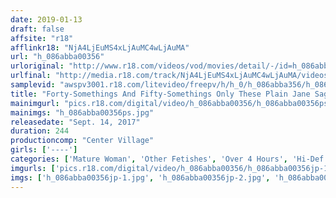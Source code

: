 ```yaml
---
date: 2019-01-13
draft: false
affsite: "r18"
afflinkr18: "NjA4LjEuMS4xLjAuMC4wLjAuMA"
url: "h_086abba00356"
urloriginal: "http://www.r18.com/videos/vod/movies/detail/-/id=h_086abba00356"
urlfinal: "http://media.r18.com/track/NjA4LjEuMS4xLjAuMC4wLjAuMA/videos/vod/movies/detail/-/id=h_086abba00356"
samplevid: "awspv3001.r18.com/litevideo/freepv/h/h_0/h_086abba356/h_086abba356_dmb_w.mp4"
title: "Forty-Somethings And Fifty-Somethings Only These Plain Jane Saggy Titty Dark Nipple Mature Woman Ladies Have A Black Diamond Treasure Chest Of Sexual Pleasure Waiting For You Behind Their Curtain Of Sagging Tits 30 Ladies/4 Hours"
mainimgurl: "pics.r18.com/digital/video/h_086abba00356/h_086abba00356ps.jpg"
mainimgs: "h_086abba00356ps.jpg"
releasedate: "Sept. 14, 2017"
duration: 244
productioncomp: "Center Village"
girls: ['----']
categories: ['Mature Woman', 'Other Fetishes', 'Over 4 Hours', 'Hi-Def']
imgurls: ['pics.r18.com/digital/video/h_086abba00356/h_086abba00356jp-1.jpg', 'pics.r18.com/digital/video/h_086abba00356/h_086abba00356jp-2.jpg', 'pics.r18.com/digital/video/h_086abba00356/h_086abba00356jp-3.jpg', 'pics.r18.com/digital/video/h_086abba00356/h_086abba00356jp-4.jpg', 'pics.r18.com/digital/video/h_086abba00356/h_086abba00356jp-5.jpg', 'pics.r18.com/digital/video/h_086abba00356/h_086abba00356jp-6.jpg', 'pics.r18.com/digital/video/h_086abba00356/h_086abba00356jp-7.jpg', 'pics.r18.com/digital/video/h_086abba00356/h_086abba00356jp-8.jpg', 'pics.r18.com/digital/video/h_086abba00356/h_086abba00356jp-9.jpg', 'pics.r18.com/digital/video/h_086abba00356/h_086abba00356jp-10.jpg', 'pics.r18.com/digital/video/h_086abba00356/h_086abba00356jp-11.jpg', 'pics.r18.com/digital/video/h_086abba00356/h_086abba00356jp-12.jpg', 'pics.r18.com/digital/video/h_086abba00356/h_086abba00356jp-13.jpg', 'pics.r18.com/digital/video/h_086abba00356/h_086abba00356jp-14.jpg', 'pics.r18.com/digital/video/h_086abba00356/h_086abba00356jp-15.jpg', 'pics.r18.com/digital/video/h_086abba00356/h_086abba00356jp-16.jpg', 'pics.r18.com/digital/video/h_086abba00356/h_086abba00356jp-17.jpg', 'pics.r18.com/digital/video/h_086abba00356/h_086abba00356jp-18.jpg', 'pics.r18.com/digital/video/h_086abba00356/h_086abba00356jp-19.jpg', 'pics.r18.com/digital/video/h_086abba00356/h_086abba00356jp-20.jpg']
imgs: ['h_086abba00356jp-1.jpg', 'h_086abba00356jp-2.jpg', 'h_086abba00356jp-3.jpg', 'h_086abba00356jp-4.jpg', 'h_086abba00356jp-5.jpg', 'h_086abba00356jp-6.jpg', 'h_086abba00356jp-7.jpg', 'h_086abba00356jp-8.jpg', 'h_086abba00356jp-9.jpg', 'h_086abba00356jp-10.jpg', 'h_086abba00356jp-11.jpg', 'h_086abba00356jp-12.jpg', 'h_086abba00356jp-13.jpg', 'h_086abba00356jp-14.jpg', 'h_086abba00356jp-15.jpg', 'h_086abba00356jp-16.jpg', 'h_086abba00356jp-17.jpg', 'h_086abba00356jp-18.jpg', 'h_086abba00356jp-19.jpg', 'h_086abba00356jp-20.jpg']
---
```

